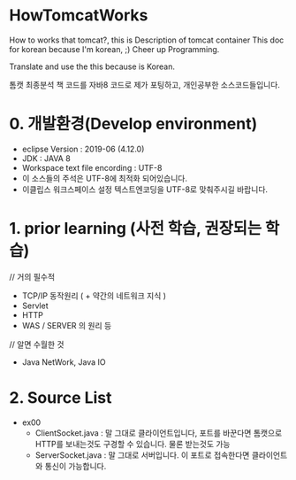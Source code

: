 # HowTomcatWorks
How to works that tomcat?, this is Description of tomcat container
This doc for korean
because I'm korean, ;) 
Cheer up Programming.

Translate and use the this because is Korean.

톰캣 최종분석 책 코드를 자바8 코드로 제가 포팅하고, 개인공부한 소스코드들입니다.


# 0. 개발환경(Develop environment)
  - eclipse Version : 2019-06 (4.12.0)
  - JDK : JAVA 8
  - Workspace text file encording : UTF-8
  - 이 소스들의 주석은 UTF-8에 최적화 되어있습니다.
  - 이클립스 워크스페이스 설정 텍스트엔코딩을 UTF-8로 맞춰주시길 바랍니다.


# 1. prior learning (사전 학습, 권장되는 학습)
  // 거의 필수적
  - TCP/IP 동작원리 ( + 약간의 네트워크 지식 )
  - Servlet
  - HTTP
  - WAS / SERVER 의 원리 등
  
  // 알면 수월한 것
  - Java NetWork, Java IO
  
# 2. Source List 
  - ex00
    - ClientSocket.java : 말 그대로 클라이언트입니다, 포트를 바꾼다면 톰캣으로 HTTP를 보내는것도 구경할 수 있습니다. 물론 받는것도 가능
    - ServerSocket.java : 말 그대로 서버입니다. 이 포트로 접속한다면 클라이언트와 통신이 가능합니다.
